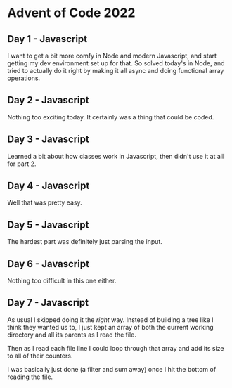 # Advent of Code 2022

## Day 1 - Javascript

I want to get a bit more comfy in Node and modern Javascript, and start getting my dev environment set up for that.
So solved today's in Node, and tried to actually do it right by making it all async and doing functional array operations.

## Day 2 - Javascript

Nothing too exciting today. It certainly was a thing that could be coded.

## Day 3 - Javascript

Learned a bit about how classes work in Javascript, then didn't use it at all for part 2.

## Day 4 - Javascript

Well that was pretty easy.

## Day 5 - Javascript

The hardest part was definitely just parsing the input.

## Day 6 - Javascript

Nothing too difficult in this one either.

## Day 7 - Javascript

As usual I skipped doing it the *right* way. Instead of building a tree like I think they wanted us to, I just kept an array of both the current working directory and all its parents as I read the file.

Then as I read each file line I could loop through that array and add its size to all of their counters.

I was basically just done (a filter and sum away) once I hit the bottom of reading the file.
